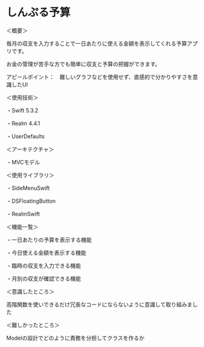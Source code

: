 # しんぷる予算

＜概要＞

毎月の収支を入力することで一日あたりに使える金額を表示してくれる予算アプリです。

お金の管理が苦手な方でも簡単に収支と予算の把握ができます。

アピールポイント：　難しいグラフなどを使用せず、直感的で分かりやすさを意識したUI

＜使用技術＞

・Swift 5.3.2

・Realm 4.4.1

・UserDefaults

＜アーキテクチャ＞

・MVCモデル

＜使用ライブラリ＞

・SideMenuSwift

・DSFloatingButton

・RealmSwift

＜機能一覧＞

・一日あたりの予算を表示する機能

・今日使える金額を表示する機能

・臨時の収支を入力できる機能

・月別の収支が確認できる機能

＜意識したところ＞

高階関数を使いできるだけ冗長なコードにならないように意識して取り組みました

＜難しかったところ＞

Modelの設計でどのように責務を分担してクラスを作るか

